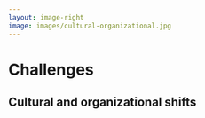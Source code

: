 ```yaml
---
layout: image-right
image: images/cultural-organizational.jpg
---
```

# Challenges
## Cultural and organizational shifts

[//]: # (<v-clicks>)

[//]: # ()
[//]: # (- Transitioning from siloed to collaborative mindset)

[//]: # (- Embracing domain-driven data ownership)

[//]: # (- Fostering a data product mindset)

[//]: # (- Adapting to new roles and responsibilities)

[//]: # ()
[//]: # (</v-clicks>)

<Footer/>

<!--
Transitioning from siloed to collaborative mindset:
Implementing a data mesh requires a shift from a siloed mindset to a more collaborative approach, 
breaking down barriers between teams and promoting knowledge sharing.

Embracing domain-driven data ownership:
A crucial cultural shift is the move toward domain-driven data ownership, where data management is aligned with 
specific business domains, empowering domain experts to make data-related decisions.

Fostering a data product mindset:
Organizations need to adopt a data product mindset, treating data as a valuable asset that delivers value to its 
consumers and requires continuous improvement and iteration.

Adapting to new roles and responsibilities:
The transition to a data mesh may require team members to adapt to new roles and responsibilities, 
such as data product owners, data engineers, and data domain experts, to support the new data management paradigm effectively.
-->